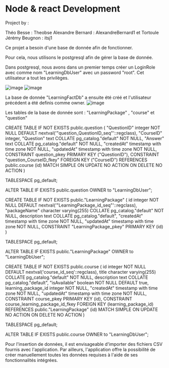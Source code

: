 # Node & react Development

Project by :

Théo Besse : Theobse
Alexandre Bernard : AlexandreBernard1 et Tortoule
Jérémy Beugnon : itsj1


Ce projet a besoin d'une base de donnée afin de fonctionner. 

Pour cela, nous utilisons le postgresql afin de gérer la base de donnée.

Dans postgresql, nous avons dans un premier temps créer un LoginRole avec comme nom "LearningDbUser" avec un password "root".
Cet utilisateur a tout les privilèges.

![image](https://github.com/Theobse/Learning-Webapp/assets/149503355/d5d505e1-2119-4dac-8a73-a805ff818005)
![image](https://github.com/Theobse/Learning-Webapp/assets/149503355/4202b5f4-95c7-441a-b59f-329e8f19f034)

La base de donnée "LearningFactDb" a ensuite été créé et l'utilisateur précédent a été definis comme owner.
![image](https://github.com/Theobse/Learning-Webapp/assets/149503355/255da5e7-c74f-4cc5-9d7b-484b96551a97)

Les tables de la base de donnée sont : "LearningPackage" , "course" et "question"

CREATE TABLE IF NOT EXISTS public.question
(
    "QuestionID" integer NOT NULL DEFAULT nextval('"question_QuestionID_seq"'::regclass),
    "CourseID" integer,
    "Question" text COLLATE pg_catalog."default" NOT NULL,
    "Answer" text COLLATE pg_catalog."default" NOT NULL,
    "createdAt" timestamp with time zone NOT NULL,
    "updatedAt" timestamp with time zone NOT NULL,
    CONSTRAINT question_pkey PRIMARY KEY ("QuestionID"),
    CONSTRAINT "question_CourseID_fkey" FOREIGN KEY ("CourseID")
        REFERENCES public.course (id) MATCH SIMPLE
        ON UPDATE NO ACTION
        ON DELETE NO ACTION
)

TABLESPACE pg_default;

ALTER TABLE IF EXISTS public.question
    OWNER to "LearningDbUser";


CREATE TABLE IF NOT EXISTS public."LearningPackage"
(
    id integer NOT NULL DEFAULT nextval('"LearningPackage_id_seq"'::regclass),
    "packageName" character varying(255) COLLATE pg_catalog."default" NOT NULL,
    description text COLLATE pg_catalog."default",
    "createdAt" timestamp with time zone NOT NULL,
    "updatedAt" timestamp with time zone NOT NULL,
    CONSTRAINT "LearningPackage_pkey" PRIMARY KEY (id)
)

TABLESPACE pg_default;

ALTER TABLE IF EXISTS public."LearningPackage"
    OWNER to "LearningDbUser";

CREATE TABLE IF NOT EXISTS public.course
(
    id integer NOT NULL DEFAULT nextval('course_id_seq'::regclass),
    title character varying(255) COLLATE pg_catalog."default" NOT NULL,
    description text COLLATE pg_catalog."default",
    "isAvailable" boolean NOT NULL DEFAULT true,
    learning_package_id integer NOT NULL,
    "createdAt" timestamp with time zone NOT NULL,
    "updatedAt" timestamp with time zone NOT NULL,
    CONSTRAINT course_pkey PRIMARY KEY (id),
    CONSTRAINT course_learning_package_id_fkey FOREIGN KEY (learning_package_id)
        REFERENCES public."LearningPackage" (id) MATCH SIMPLE
        ON UPDATE NO ACTION
        ON DELETE NO ACTION
)

TABLESPACE pg_default;

ALTER TABLE IF EXISTS public.course
    OWNER to "LearningDbUser";

Pour l'insertion de données, il est envisageable d'importer des fichiers CSV fournis avec l'application. 
Par ailleurs, l'application offre la possibilité de créer manuellement toutes les données requises à l'aide de ses fonctionnalités intégrées.


    
